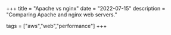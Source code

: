 +++
title = "Apache vs nginx"
date = "2022-07-15"
description = "Comparing Apache and nginx web servers."

tags = ["aws","web","performance"]
+++

